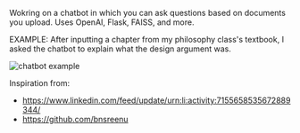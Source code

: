 Wokring on a chatbot in which you can ask questions based on documents you upload. Uses OpenAI, Flask, FAISS, and more. 


EXAMPLE:
After inputting a chapter from my philosophy class's textbook, I asked the chatbot to explain what the design argument was. 

![chatbot example](https://github.com/ansh5rana/PDFChatbot/assets/62038994/f29ec12b-192a-4e28-9e3c-d8a6355409d0)


Inspiration from:
- https://www.linkedin.com/feed/update/urn:li:activity:7155658535672889344/
- https://github.com/bnsreenu
